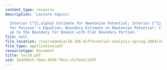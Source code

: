 ```yaml
---
content_type: resource
description: 'Lecture topics:

  Interior C^{2,alpha} Estimate for Newtonian Potential; Interior C^{2,alpha} Estimates
  for Poisson''s Equation; Boundary Estimate on Newtonian Potential: C^{2,alpha} Estimate
  up to the Boundary for Domain with Flat Boundary Portion.'
file: null
file_location: /coursemedia/18-156-differential-analysis-spring-2004/1ba59b1578ea4d3970cac1cfe41c143f_lec10.pdf
file_type: application/pdf
resourcetype: Document
title: lec10.pdf
uid: 1ba59b15-78ea-4d39-70ca-c1cfe41c143f
---
```


